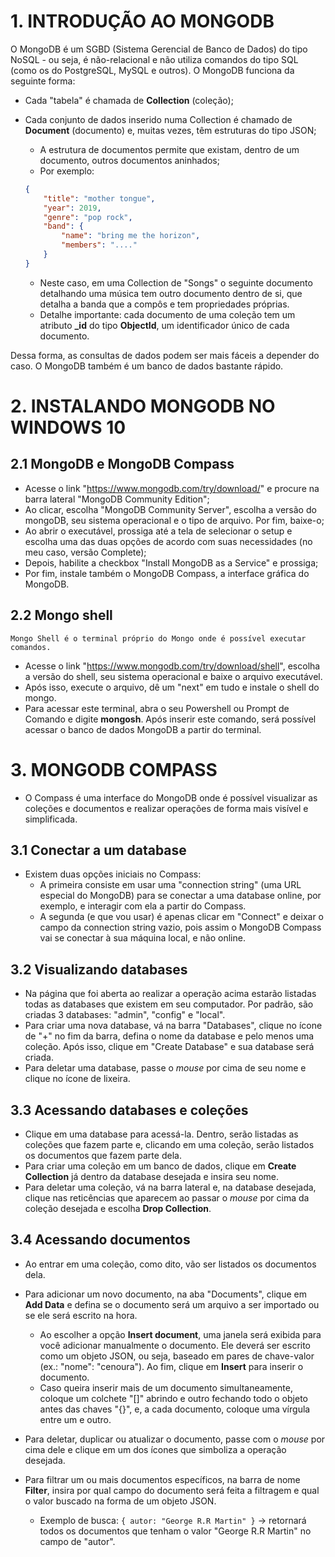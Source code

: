 # 1. INTRODUÇÃO AO MONGODB

O MongoDB é um SGBD (Sistema Gerencial de Banco de Dados) do tipo NoSQL - ou seja, é não-relacional e não utiliza comandos do tipo SQL (como os do PostgreSQL, MySQL e outros). O MongoDB funciona da seguinte forma:

-   Cada "tabela" é chamada de **Collection** (coleção);
-   Cada conjunto de dados inserido numa Collection é chamado de **Document** (documento) e, muitas vezes, têm estruturas do tipo JSON;

    -   A estrutura de documentos permite que existam, dentro de um documento, outros documentos aninhados;
    -   Por exemplo:

    ```json
    {
    	"title": "mother tongue",
    	"year": 2019,
    	"genre": "pop rock",
    	"band": {
    		"name": "bring me the horizon",
    		"members": "...."
    	}
    }
    ```

    -   Neste caso, em uma Collection de "Songs" o seguinte documento detalhando uma música tem outro documento dentro de si, que detalha a banda que a compôs e tem propriedades próprias.
    -   Detalhe importante: cada documento de uma coleção tem um atributo **\_id** do tipo **ObjectId**, um identificador único de cada documento.

Dessa forma, as consultas de dados podem ser mais fáceis a depender do caso. O MongoDB também é um banco de dados bastante rápido.

# 2. INSTALANDO MONGODB NO WINDOWS 10

## 2.1 MongoDB e MongoDB Compass

-   Acesse o link "https://www.mongodb.com/try/download/" e procure na barra lateral "MongoDB Community Edition";
-   Ao clicar, escolha "MongoDB Community Server", escolha a versão do mongoDB, seu sistema operacional e o tipo de arquivo. Por fim, baixe-o;
-   Ao abrir o executável, prossiga até a tela de selecionar o setup e escolha uma das duas opções de acordo com suas necessidades (no meu caso, versão Complete);
-   Depois, habilite a checkbox "Install MongoDB as a Service" e prossiga;
-   Por fim, instale também o MongoDB Compass, a interface gráfica do MongoDB.

## 2.2 Mongo shell

    Mongo Shell é o terminal próprio do Mongo onde é possível executar comandos.

-   Acesse o link "https://www.mongodb.com/try/download/shell", escolha a versão do shell, seu sistema operacional
    e baixe o arquivo executável.
-   Após isso, execute o arquivo, dê um "next" em tudo e instale o shell do mongo.
-   Para acessar este terminal, abra o seu Powershell ou Prompt de Comando e digite **mongosh**. Após inserir este comando, será possível acessar o banco de dados MongoDB a partir do terminal.

# 3. MONGODB COMPASS

-   O Compass é uma interface do MongoDB onde é possível visualizar as coleções e documentos e realizar operações de forma mais visível e simplificada.

## 3.1 Conectar a um database

-   Existem duas opções iniciais no Compass:
    -   A primeira consiste em usar uma "connection string" (uma URL especial do MongoDB) para se conectar a uma database online, por exemplo, e interagir com ela a partir do Compass.
    -   A segunda (e que vou usar) é apenas clicar em "Connect" e deixar o campo da connection string vazio, pois assim o MongoDB Compass vai se conectar à sua máquina local, e não online.

## 3.2 Visualizando databases

-   Na página que foi aberta ao realizar a operação acima estarão listadas todas as databases que existem em seu computador. Por padrão, são criadas 3 databases: "admin", "config" e "local".
-   Para criar uma nova database, vá na barra "Databases", clique no ícone de "+" no fim da barra, defina o nome da database e pelo menos uma coleção. Após isso, clique em "Create Database" e sua database será criada.
-   Para deletar uma database, passe o _mouse_ por cima de seu nome e clique no ícone de lixeira.

## 3.3 Acessando databases e coleções

-   Clique em uma database para acessá-la. Dentro, serão listadas as coleções que fazem parte e, clicando em uma coleção, serão listados os documentos que fazem parte dela.
-   Para criar uma coleção em um banco de dados, clique em **Create Collection** já dentro da database desejada e insira seu nome.
-   Para deletar uma coleção, vá na barra lateral e, na database desejada, clique nas reticências que aparecem ao passar o _mouse_ por cima da coleção desejada e escolha **Drop Collection**.

## 3.4 Acessando documentos

-   Ao entrar em uma coleção, como dito, vão ser listados os documentos dela.
-   Para adicionar um novo documento, na aba "Documents", clique em **Add Data** e defina se o documento será um arquivo a ser importado ou se ele será escrito na hora.

    -   Ao escolher a opção **Insert document**, uma janela será exibida para você adicionar manualmente o documento. Ele deverá ser escrito como um objeto JSON, ou seja, baseado em pares de chave-valor (ex.: "nome": "cenoura"). Ao fim, clique em **Insert** para inserir o documento.
    -   Caso queira inserir mais de um documento simultaneamente, coloque um colchete "[]" abrindo e outro fechando todo o objeto antes das chaves "{}", e, a cada documento, coloque uma vírgula entre um e outro.

-   Para deletar, duplicar ou atualizar o documento, passe com o _mouse_ por cima dele e clique em um dos ícones que simboliza a operação desejada.

-   Para filtrar um ou mais documentos específicos, na barra de nome **Filter**, insira por qual campo do documento será feita a filtragem e qual o valor buscado na forma de um objeto JSON.
    -   Exemplo de busca: `{ autor: "George R.R Martin" }` -> retornará todos os documentos que tenham o valor "George R.R Martin" no campo de "autor".
